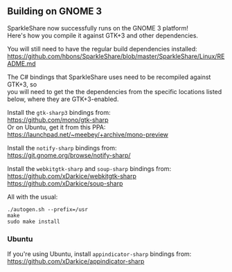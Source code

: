 ## Building on GNOME 3

SparkleShare now successfully runs on the GNOME 3 platform!  
Here's how you compile it against GTK+3 and other dependencies.

You will still need to have the regular build dependencies installed:  
https://github.com/hbons/SparkleShare/blob/master/SparkleShare/Linux/README.md

The C# bindings that SparkleShare uses need to be recompiled against GTK+3, so  
you will need to get the the dependencies from the specific locations listed  
below, where they are GTK+3-enabled.

Install the `gtk-sharp3` bindings from:  
https://github.com/mono/gtk-sharp  
Or on Ubuntu, get it from this PPA:  
https://launchpad.net/~meebey/+archive/mono-preview

Install the `notify-sharp` bindings from:  
https://git.gnome.org/browse/notify-sharp/

Install the `webkitgtk-sharp` and `soup-sharp` bindings from:  
https://github.com/xDarkice/webkitgtk-sharp
https://github.com/xDarkice/soup-sharp

All with the usual:

```
./autogen.sh --prefix=/usr
make
sudo make install
```

### Ubuntu

If you're using Ubuntu, install `appindicator-sharp` bindings from:  
https://github.com/xDarkice/appindicator-sharp

